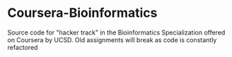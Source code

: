 # Coursera-Bioinformatics

Source code for "hacker track" in the Bioinformatics Specialization offered on Coursera by UCSD.
Old assignments will break as code is constantly refactored

